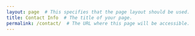 ```yaml
---
layout: page  # This specifies that the page layout should be used.
title: Contact Info  # The title of your page.
permalink: /contact/  # The URL where this page will be accessible.
---
```


